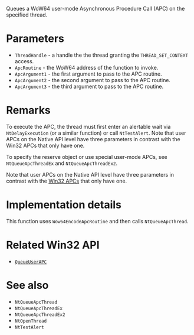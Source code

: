 Queues a WoW64 user-mode Asynchronous Procedure Call (APC) on the specified thread.

# Parameters
 - `ThreadHandle` - a handle the the thread granting the `THREAD_SET_CONTEXT` access.
 - `ApcRoutine` - the WoW64 address of the function to invoke.
 - `ApcArgument1` - the first argument to pass to the APC routine.
 - `ApcArgument2` - the second argument to pass to the APC routine.
 - `ApcArgument3` - the third argument to pass to the APC routine.

# Remarks
To execute the APC, the thread must first enter an alertable wait via `NtDelayExecution` (or a similar function) or call `NtTestAlert`. Note that user APCs on the Native API level have three parameters in contrast with the Win32 APCs that only have one.

To specify the reserve object or use special user-mode APCs, see `NtQueueApcThreadEx` and `NtQueueApcThreadEx2`.

Note that user APCs on the Native API level have three parameters in contrast with the [Win32 APCs](https://learn.microsoft.com/en-us/windows/win32/api/winnt/nc-winnt-papcfunc) that only have one.

# Implementation details
This function uses `Wow64EncodeApcRoutine` and then calls `NtQueueApcThread`.

# Related Win32 API
 - [`QueueUserAPC`](https://learn.microsoft.com/en-us/windows/win32/api/processthreadsapi/nf-processthreadsapi-queueuserapc)

# See also
 - `NtQueueApcThread`
 - `NtQueueApcThreadEx`
 - `NtQueueApcThreadEx2`
 - `NtOpenThread`
 - `NtTestAlert`

